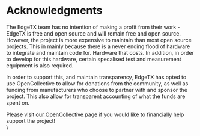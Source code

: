 # Acknowledgments

The EdgeTX team has no intention of making a profit from their work - EdgeTX is free and open source and will remain free and open source. However, the project is more expensive to maintain than most open source projects. This in mainly because there is a never ending flood of hardware to integrate and maintain code for. Hardware that costs. In addition, in order to develop for this hardware, certain specalised test and measurement equipment is also required.&#x20;

In order to support this, and maintain transparency, EdgeTX has opted to use OpenCollective to allow for donations from the community, as well as funding from manufacturers who choose to partner with and sponsor the project. This also allow for transparent accounting of what the funds are spent on.&#x20;

Please visit [our OpenCollective page](https://opencollective.com/edgetx) if you would like to financially help support the project!\
\
